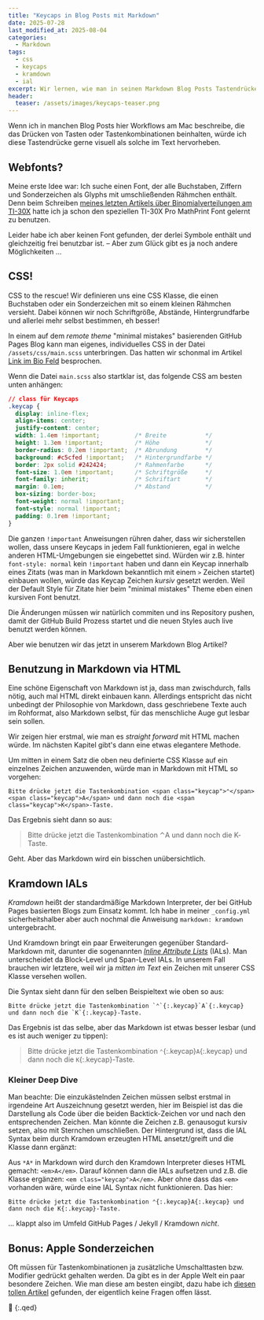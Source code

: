 ```yaml
---
title: "Keycaps in Blog Posts mit Markdown"
date: 2025-07-28
last_modified_at: 2025-08-04
categories:
  - Markdown
tags:
  - css
  - keycaps
  - kramdown
  - ial
excerpt: Wir lernen, wie man in seinen Markdown Blog Posts Tastendrücke hübsch gestalten kann.
header:
  teaser: /assets/images/keycaps-teaser.png
---
```


Wenn ich in manchen Blog Posts hier Workflows am Mac beschreibe, die das Drücken von Tasten oder Tastenkombinationen beinhalten, würde ich diese Tastendrücke gerne visuell als solche im Text hervorheben.

## Webfonts?
Meine erste Idee war: Ich suche einen Font, der alle Buchstaben, Ziffern und Sonderzeichen als Glyphs mit umschließenden Rähmchen enthält. Denn beim Schreiben [meines letzten Artikels über Binomialverteilungen am TI-30X][ti30x] hatte ich ja schon den speziellen TI-30X Pro MathPrint Font gelernt zu benutzen.

Leider habe ich aber keinen Font gefunden, der derlei Symbole enthält und gleichzeitig frei benutzbar ist. – Aber zum Glück gibt es ja noch andere Möglichkeiten …

## CSS!
CSS to the rescue! Wir definieren uns eine CSS Klasse, die einen Buchstaben oder ein Sonderzeichen mit so einem kleinen Rähmchen versieht. Dabei können wir noch Schriftgröße, Abstände, Hintergrundfarbe und allerlei mehr selbst bestimmen, eh besser!

In einem auf dem *remote theme* "minimal mistakes" basierenden GitHub Pages Blog kann man eigenes, individuelles CSS in der Datei `/assets/css/main.scss` unterbringen. Das hatten wir schonmal im Artikel [Link im Bio Feld][bio] besprochen.

Wenn die Datei `main.scss` also startklar ist, das folgende CSS am besten unten anhängen:

```css
// class für Keycaps
.keycap {
  display: inline-flex;
  align-items: center;
  justify-content: center;
  width: 1.4em !important;          /* Breite           */
  height: 1.3em !important;         /* Höhe             */
  border-radius: 0.2em !important;  /* Abrundung        */
  background: #c5cfed !important;   /* Hintergrundfarbe */
  border: 2px solid #242424;        /* Rahmenfarbe      */
  font-size: 1.0em !important;      /* Schriftgröße     */
  font-family: inherit;             /* Schriftart       */
  margin: 0.1em;                    /* Abstand          */
  box-sizing: border-box;
  font-weight: normal !important;
  font-style: normal !important;
  padding: 0.1rem !important;
}
```

Die ganzen `!important` Anweisungen rühren daher, dass wir sicherstellen wollen, dass unsere Keycaps in jedem Fall funktionieren, egal in welche anderen HTML-Umgebungen sie eingebettet sind. Würden wir z.B. hinter `font-style: normal` kein `!important` haben und dann ein Keycap innerhalb eines Zitats (was man in Markdown bekanntlich mit einem `>` Zeichen startet) einbauen wollen, würde das Keycap Zeichen *kursiv* gesetzt werden. Weil der Default Style für Zitate hier beim "minimal mistakes" Theme eben einen kursiven Font benutzt.

Die Änderungen müssen wir natürlich commiten und ins Repository pushen, damit der GitHub Build Prozess startet und die neuen Styles auch live benutzt werden können.

Aber wie benutzen wir das jetzt in unserem Markdown Blog Artikel?

## Benutzung in Markdown via HTML

Eine schöne Eigenschaft von Markdown ist ja, dass man zwischdurch, falls nötig, auch mal HTML direkt einbauen kann. Allerdings entspricht das nicht unbedingt der Philosophie von Markdown, dass geschriebene Texte auch im Rohformat, also Markdown selbst, für das menschliche Auge gut lesbar sein sollen.

Wir zeigen hier erstmal, wie man es *straight forward* mit HTML machen würde. Im nächsten Kapitel gibt's dann eine etwas elegantere Methode.

Um mitten in einem Satz die oben neu definierte CSS Klasse auf ein einzelnes Zeichen anzuwenden, würde man in Markdown mit HTML so vorgehen:

```
Bitte drücke jetzt die Tastenkombination <span class="keycap">⌃</span><span class="keycap">A</span> und dann noch die <span class="keycap">K</span>-Taste.
```

Das Ergebnis sieht dann so aus:

> Bitte drücke jetzt die Tastenkombination <span class="keycap">⌃</span><span class="keycap">A</span> und dann noch die <span class="keycap">K</span>-Taste.

Geht. Aber das Markdown wird ein bisschen unübersichtlich.

## Kramdown IALs

*Kramdown* heißt der standardmäßige Markdown Interpreter, der bei GitHub Pages basierten Blogs zum Einsatz kommt. Ich habe in meiner `_config.yml` sicherheitshalber aber auch nochmal die Anweisung `markdown: kramdown` untergebracht.

Und Kramdown bringt ein paar Erweiterungen gegenüber Standard-Markdown mit, darunter die sogenannten *[Inline Attribute Lists][ial]* (IALs). Man unterscheidet da Block-Level und Span-Level IALs. In unserem Fall brauchen wir letztere, weil wir ja *mitten im Text* ein Zeichen mit unserer CSS Klasse versehen wollen.

Die Syntax sieht dann für den selben Beispieltext wie oben so aus:

```
Bitte drücke jetzt die Tastenkombination `⌃`{:.keycap}`A`{:.keycap} und dann noch die `K`{:.keycap}-Taste.
```

Das Ergebnis ist das selbe, aber das Markdown ist etwas besser lesbar (und es ist auch weniger zu tippen):

> Bitte drücke jetzt die Tastenkombination `⌃`{:.keycap}`A`{:.keycap} und dann noch die `K`{:.keycap}-Taste.


### Kleiner Deep Dive
Man beachte: Die einzukästelnden Zeichen müssen selbst erstmal in irgendeine Art Auszeichnung gesetzt werden, hier im Beispiel ist das die Darstellung als Code über die beiden Backtick-Zeichen vor und nach den entsprechenden Zeichen. Man könnte die Zeichen z.B. genausogut kursiv setzen, also mit Sternchen umschließen. Der Hintergrund ist, dass die IAL Syntax beim durch Kramdown erzeugten HTML ansetzt/greift und die Klasse dann ergänzt:

Aus `*A*` in Markdown wird durch den Kramdown Interpreter dieses HTML gemacht: `<em>A</em>`. Darauf können dann die IALs aufsetzen und z.B. die Klasse ergänzen: `<em class="keycap">A</em>`. Aber ohne dass das `<em>` vorhanden wäre, würde eine IAL Syntax nicht funktionieren. Das hier:

```
Bitte drücke jetzt die Tastenkombination ⌃{:.keycap}A{:.keycap} und dann noch die K{:.keycap}-Taste.
```

... klappt also im Umfeld GitHub Pages / Jekyll / Kramdown *nicht*.

## Bonus: Apple Sonderzeichen
Oft müssen für Tastenkombinationen ja zusätzliche Umschalttasten bzw. Modifier gedrückt gehalten werden. Da gibt es in der Apple Welt ein paar besondere Zeichen. Wie man diese am besten eingibt, dazu habe ich [diesen tollen Artikel][unicode-artikel] gefunden, der eigentlich keine Fragen offen lässt.

🔲
{:.qed}

[ti30x]: https://blog.metawops.de/taschenrechner/Binomialverteilung-TI-30X-Pro/
[bio]: https://blog.metawops.de/githubpages/Link-im-Bio-Feld/
[ial]: http://kramdown.gettalong.org/quickref.html#inline-attributes
[unicode-artikel]: https://www.adoc-studio.app/blog/unicode-characters-on-macos
[unicode]: https://blog.metawops.de/mac-tipps/Unicode-Zeichen-am-Mac-eingeben/